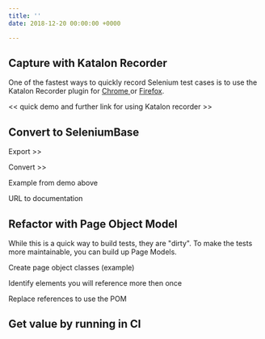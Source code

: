 ```yaml
---
title: ''
date: 2018-12-20 00:00:00 +0000

---
```

## Capture with Katalon Recorder

One of the fastest ways to quickly record Selenium test cases is to use the Katalon Recorder plugin for [Chrome ](https://chrome.google.com/webstore/detail/katalon-recorder-selenium/ljdobmomdgdljniojadhoplhkpialdid "Katalon Recorder (Chrome)")or [Firefox](https://addons.mozilla.org/en-GB/firefox/addon/katalon-automation-record/ "Katalon Recorder (Firefox)").

<< quick demo and further link for using Katalon recorder >>

## Convert to SeleniumBase

Export >>

Convert >>

Example from demo above

URL to documentation

## Refactor with Page Object Model

While this is a quick way to build tests, they are "dirty". To make the tests more maintainable, you can build up Page Models.

Create page object classes (example)

Identify elements you will reference more then once

Replace references to use the POM

## Get value by running in CI